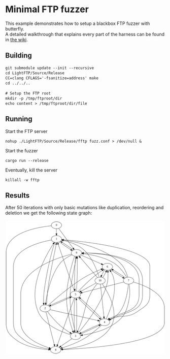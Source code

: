 # Minimal FTP fuzzer

This example demonstrates how to setup a blackbox FTP fuzzer
with butterfly.    
A detailed walkthrough that explains every part of the harness
can be found in [the wiki](https://github.com/fkie-cad/butterfly/wiki/First-steps:-Creating-a-minimal-FTP-fuzzer).

## Building
```
git submodule update --init --recursive
cd LightFTP/Source/Release
CC=clang CFLAGS='-fsanitize=address' make
cd ../../..

# Setup the FTP root
mkdir -p /tmp/ftproot/dir
echo content > /tmp/ftproot/dir/file
```

## Running
Start the FTP server
```
nohup ./LightFTP/Source/Release/fftp fuzz.conf > /dev/null &
```

Start the fuzzer
```
cargo run --release
```

Eventually, kill the server
```
killall -w fftp
```

## Results
After 50 iterations with only basic mutations like duplication, reordering and deletion we get the following state graph:     
<br>
![](./state-graph.png)
<br><br>

